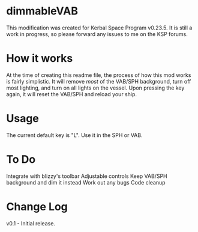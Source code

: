 dimmableVAB
===========

This modification was created for Kerbal Space Program v0.23.5. It is still a work in progress, so please forward any issues to me on the KSP forums.


How it works
============
At the time of creating this readme file, the process of how this mod works is fairly simplistic. It will remove *most* of the VAB/SPH background, turn off most lighting, and turn on all lights on the vessel. Upon pressing the key again, it will reset the VAB/SPH and reload your ship.

Usage
===========

The current default key is "L". Use it in the SPH or VAB.


To Do
===========

Integrate with blizzy's toolbar
Adjustable controls
Keep VAB/SPH background and dim it instead
Work out any bugs
Code cleanup

Change Log
===========

v0.1 - Initial release.
